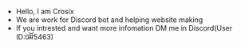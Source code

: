 - Hello, I am Crosix
- We are work for Discord bot and helping website making
- If you intrested and want more infomation DM me in Discord(User ID:0̴̍͝#5463)

<!---
Crosix/Crosix is a ✨ special ✨ repository because its `README.md` (this file) appears on your GitHub profile.
You can click the Preview link to take a look at your changes.
--->
